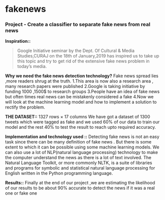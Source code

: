 # fakenews
### Project - Create a classifier to separate fake news from real news

**Inspiration::**
> Google Initiative seminar by the Dept. Of Cultural & Media Studies,CURAJ on the 18th of January,2019 has inspired us 
to take up this topic and try to get rid of the extensive fake news problem in today’s media.

**Why we need the fake news detection technology?**
Fake news spread lies ,more readers shrug at the truth.
1.This area is now also a research area , many research papers were published
2.Google is taking initiative by funding 1000 ,1500$ to research groups
3.People have an idea of fake news but often times real news can be mistakenly considered a fake
4.Now we will look at the  machine learning model and how to implement a solution to rectify the problem.

**THE DATASET::**
1327 rows × 17 columns
We have got a dataset of 1300 tweets which were tagged as fake 
and we used 60% of our data  to train our  model and the rest 40% 
to test the result to reach upto required accuracy.

**Implementation and technology used ::**
Detecting fake news is not an easy task since there can be many definition of fake news . 
But there is some extent to which it can be possible using some machine learning models.
We can also use a lot of NLP(natural language processing) technology to make the computer 
understand the news as there is a lot of text involved.
The Natural Language Toolkit, or more commonly NLTK, is a suite of libraries and programs 
for symbolic and statistical natural language processing for English written in the Python 
programming language.

**Results::**
Finally at the end of our project ,we are estimating the likelihood of our results to 
be about 90% accurate  to detect the news if it was a real one or fake one
